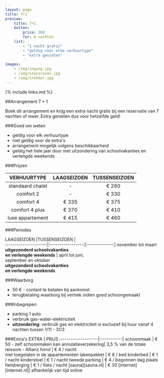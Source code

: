 ```yaml
---
layout: page
title: 7+1
preview: 
    title: 7+1
    button:
        price: 260
        for: 8 nachten
    list:
        - "1 nacht gratis"
        - "geldig voor elke verhuurtype"
        - "extra genieten"
        
images:
    - /img/ingang.jpg
    - /img/stacaravan.jpg
    - /img/trekker.jpg
---
```


{% include links.md %}


##Arrangement 7 + 1

Boek dit arrangement en krijg een extra nacht gratis bij een reservatie van 7 nachten of meer. Extra genieten dus voor hetzelfde geld!

    
###Goed om weten
- geldig voor elk verhuurtype
- niet geldig voor de extra's
- arrangement mogelijk volgens beschikbaarheid
- geldig het hele jaar door met uitzondering van schoolvakanties en verlengde weekends

###Prijzen

VERHUURTYPE         | LAAGSEIZOEN | TUSSENSEIZOEN  |
:------------------:|:-----------:|:-------------:
standaard chalet    |-            |€ 260                
comfort 2           |-            |€ 330                
comfort 4           |€ 335        |€ 375         
comfort 4 plus      |€ 370        |€ 410  
luxe appartement    |€ 415        |€ 460         
        


###Periodes

LAAGSEIZOEN           |TUSSENSEIZOEN      |   
:--------------------:|:-----------------:|:-------------:|
november tot maart<br>**uitgezonderd schoolvakanties <br>en verlengde weekends** | april tot juni, <br>september en oktober <br>**uitgezonderd schoolvakanties <br>en verlengde weekends**

###Waarborg
- 50 € - contant te betalen bij aankomst
- terugbetaling waarborg bij vertrek indien goed schoongemaakt

###Inbegrepen
- parking 1 auto
- verbruik gas-water-elektriciteit 
- **uitzondering**: verbruik gas en elektriciteit is exclusief bij huur vanaf 4 nachten tussen 1/11 - 31/3

###Extra's
EXTRA               | PRIJS 
:-------------------|:-----------|
schoonmaak          | € 50 - zelf schoonmaken kan
annulatieverzekering| 3,5 % van de totale reissom - Allianz 
hond                | € 4 / nacht<br> niet toegelaten in de appartementen
lakenpakket         | € 8 / bed
kinderbed           | € 1 / nacht
kinderstoel         | € 1 / nacht
tweede parking      | € 4 / begonnen dag
plaats fietsberging | € 1 / fiets / nacht
[sauna][sauna.nl]   | € 30
[internet][internet.nl]| afhankelijk van tijd online


